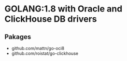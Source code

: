 # GOLANG:1.8 with Oracle and ClickHouse DB drivers


## Pakages

+ github.com/mattn/go-oci8
+ github.com/roistat/go-clickhouse
